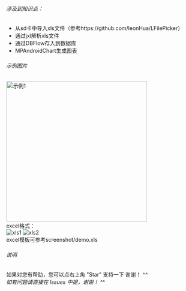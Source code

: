 ###### 涉及到知识点：
* 从sd卡中导入xls文件（参考https://github.com/leonHua/LFilePicker）
* 通过jxl解析xls文件
* 通过DBFlow存入到数据库
* MPAndroidChart生成图表

###### 示例图片
<img src="https://github.com/gs-wenbing/yeildChart/blob/master/screenshot/demo.gif" width="375" alt="示例1" />
<br>
excel格式：<br>
<img src="https://github.com/gs-wenbing/yeildChart/blob/master/screenshot/screenshot1.jpg" alt="xls1" />
<img src="https://github.com/gs-wenbing/yeildChart/blob/master/screenshot/screenshot2.jpg" alt="xls2" />
<br>
excel模板可参考screenshot/demo.xls

###### 说明
如果对您有帮助，您可以点右上角 "Star" 支持一下 谢谢！ ^_^<br>
如有问题请直接在 Issues 中提，谢谢！ ^_^
